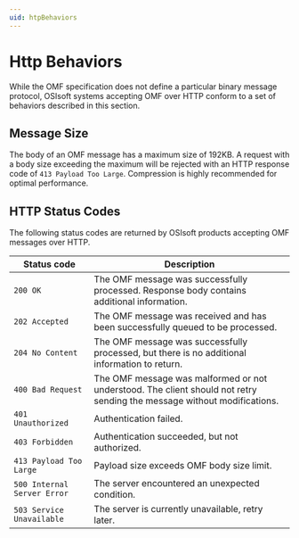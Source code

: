 ```yaml
---
uid: htpBehaviors
---
```


# Http Behaviors

While the OMF specification does not define a particular binary message protocol, OSIsoft systems accepting OMF over HTTP conform to a set of behaviors described in this section.
## Message Size

The body of an OMF message has a maximum size of 192KB. A request with a body size exceeding the maximum will be rejected with an HTTP response code 
of `413 Payload Too Large`. Compression is highly recommended for optimal performance.

## HTTP Status Codes

The following status codes are returned by OSIsoft products accepting OMF messages over HTTP.

| Status code | Description |
| --- | --- |
| `200 OK` | The OMF message was successfully processed. Response body contains additional information. |
| `202 Accepted` | The OMF message was received and has been successfully queued to be processed. |
| `204 No Content` | The OMF message was successfully processed, but there is no additional information to return. |
| `400 Bad Request` | The OMF message was malformed or not understood. The client should not retry sending the message without modifications. |
| `401 Unauthorized` | Authentication failed. |
| `403 Forbidden` | Authentication succeeded, but not authorized. |
| `413 Payload Too Large` | Payload size exceeds OMF body size limit. |
| `500 Internal Server Error` | The server encountered an unexpected condition. |
| `503 Service Unavailable` | The server is currently unavailable, retry later. |